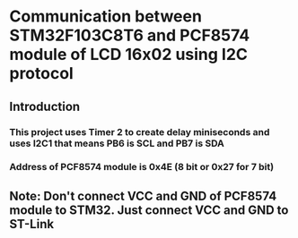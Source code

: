 # Communication between STM32F103C8T6 and PCF8574 module of LCD 16x02 using I2C protocol
## Introduction
### This project uses Timer 2 to create delay miniseconds and uses I2C1 that means PB6 is SCL and PB7 is SDA 
### Address of PCF8574 module is 0x4E (8 bit or 0x27 for 7 bit)
## Note: Don't connect VCC and GND of PCF8574 module to STM32. Just connect VCC and GND to ST-Link
